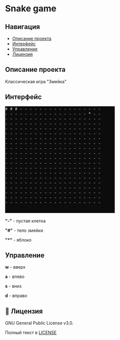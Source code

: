 # Snake game

## Навигация

* [Описание проекта](#chapter-0)
* [Интерфейс](#chapter-1)
* [Управление](#chapter-2)
* [Лицензия](#chapter-3)

<a id="chapter-0"></a>

## Описание проекта

Классическая игра "Змейка"

<a id="chapter-1"></a>

## Интерфейс
![game field](./docs/img/game-field.jpg)

**"-"** - пустая клетка

**"#"** - тело змейки

**"*"** - яблоко

<a id="chapter-2"></a>
## Управление

**w** - вверх

**a** - влево

**s** - вниз

**d** - вправо


<a id="chapter-3"></a>

## :open_hands: Лицензия

GNU General Public License v3.0.

Полный текст в [LICENSE](LICENSE)
